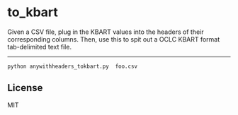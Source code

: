 to_kbart
=====

Given a CSV file, plug in the KBART values into the headers of their corresponding columns. Then, use this to spit out a OCLC KBART format tab-delimited text file. 

-----

    python anywithheaders_tokbart.py  foo.csv

License
-----
MIT
